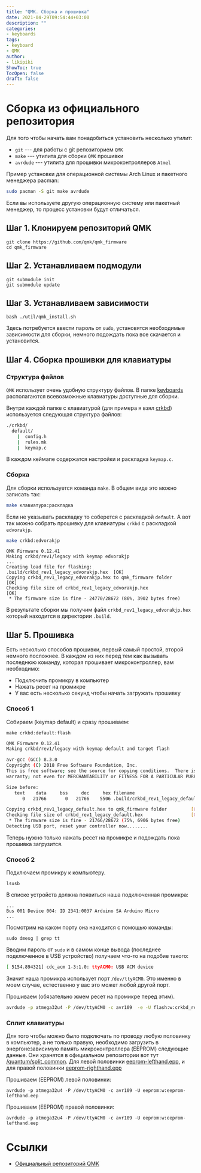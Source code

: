 ```yaml
---
title: "QMK. Сборка и прошивка"
date: 2021-04-29T09:54:44+03:00
description: ""
categories:
- keyboards
tags:
- keyboard
- QMK
author:
- likipiki
ShowToc: true
TocOpen: false
draft: false
---
```

# Сборка из официального репозитория

Для того чтобы начать вам понадобиться установить несколько утилит:
- `git` --- для работы с git репозиторием `QMK`
- `make` --- утилита для сборки `QMK` прошивки
- `avrdude` --- утилита для прошивки микроконтроллеров `Atmel`

Пример установки для операционной системы Arch Linux и пакетного менеджера
pacman:

```bash
sudo pacman -S git make avrdude
```

Если вы используете другую операционную систему или пакетный менеджер, то
процесс установки будут отличаться.

## Шаг 1. Клонируем репозиторий QMK

```
git clone https://github.com/qmk/qmk_firmware
cd qmk_firmware
```

## Шаг 2. Устанавливаем подмодули
```
git submodule init
git submodule update
```

## Шаг 3. Устанавливаем зависимости

```
bash ./util/qmk_install.sh
```

Здесь потребуется ввести пароль от `sudo`, установятся необходимые зависимости
для сборки, немного подождать пока все скачается и установится.

## Шаг 4. Сборка прошивки для клавиатуры
### Структура файлов

`QMK` использует очень удобную структуру файлов. В папке
[keyboards](https://github.com/qmk/qmk_firmware/tree/master/keyboards)
располагаются
всевозможные клавиатуры доступные для сборки.

Внутри каждой папке с клавиатурой (для примера я взял
[crkbd](https://github.com/qmk/qmk_firmware/tree/master/keyboards/crkbd))
используется следующая структура файлов:

```bash
./crkbd/
  default/
    |  config.h
    |  rules.mk
    |  keymap.c
```

В каждом кеймапе содержатся настройки и раскладка `keymap.c`.

### Сборка
Для сборки используется команда `make`. В общем виде это можно записать так:
```bash
make клавиатура:раскладка
```
Если не указывать раскладку то соберется с раскладкой `default`. А вот так можно
собрать прошивку для клавиатуры `crkbd` с раскладкой `edvorakjp`.

```bash
make crkbd:edvorakjp
```

```
QMK Firmware 0.12.41
Making crkbd/rev1/legacy with keymap edvorakjp
...
Creating load file for flashing: .build/crkbd_rev1_legacy_edvorakjp.hex  [OK]
Copying crkbd_rev1_legacy_edvorakjp.hex to qmk_firmware folder           [OK]
Checking file size of crkbd_rev1_legacy_edvorakjp.hex                    [OK]
 * The firmware size is fine - 24770/28672 (86%, 3902 bytes free)
```

В результате сборки мы получим файл `crkbd_rev1_legacy_edvorakjp.hex` который
находится в директории `.build`.

## Шаг 5. Прошивка

Есть несколько способов прошивки, первый самый простой, второй немного
посложнее. В каждом из них перед тем как вызывать последнюю команду, которая
прошивает микроконтроллер, вам необходимо:
- Подключить промикру в компьютер
- Нажать ресет на промикре
- У вас есть несколько секунд чтобы начать загружать прошивку

### Способ 1

Собираем (keymap default) и сразу прошиваем:
```
make crkbd:default:flash
```

```bash
QMK Firmware 0.12.41
Making crkbd/rev1/legacy with keymap default and target flash

avr-gcc (GCC) 8.3.0
Copyright (C) 2018 Free Software Foundation, Inc.
This is free software; see the source for copying conditions.  There is NO
warranty; not even for MERCHANTABILITY or FITNESS FOR A PARTICULAR PURPOSE.

Size before:
   text	   data	    bss	    dec	    hex	filename
      0	  21766	      0	  21766	   5506	.build/crkbd_rev1_legacy_default.hex

Copying crkbd_rev1_legacy_default.hex to qmk_firmware folder         [OK]
Checking file size of crkbd_rev1_legacy_default.hex                  [OK]
 * The firmware size is fine - 21766/28672 (75%, 6906 bytes free)
Detecting USB port, reset your controller now........
```
Теперь нужно только нажать ресет на промикре и подождать пока прошивка
загрузится.

### Способ 2
Подключаем промикру к компьютеру.

```
lsusb
```

В списке устройств должна появиться наша подключенная промикра:

```
...
Bus 001 Device 004: ID 2341:0037 Arduino SA Arduino Micro
...
```

Посмотрим на каком порту она находится с помощью команды:

```
sudo dmesg | grep tt
```

Вводим пароль от `sudo` и в самом конце вывода (последнее подключенное в USB
устройство) получаем что-то на подобие такого:
```bash
[ 5154.894321] cdc_acm 1-3:1.0: ttyACM0: USB ACM device
```

Значит наша промикра использует порт `/dev/ttyACM0`. Это именно в моем случае,
естественно у вас это может любой другой порт.

Прошиваем (обязательно жмем ресет на промикре перед этим).
```bash
avrdude -p atmega32u4 -P /dev/ttyACM0 -c avr109  -e -U flash:w:crkbd_rev1_legacy_default.hex
```

### Сплит клавиатуры

Для того чтобы можно было подключать по проводу любую половинку в компьютер, а
не только правую, необходимо загрузить в энергонезависимую память
микроконтроллера (EEPROM) следующие данные. Они хранятся в официальном репозитории вот
тут
[/quantum/split_common](https://github.com/qmk/qmk_firmware/tree/master/quantum/split_common).
Для левой половинки
[eeprom-lefthand.epp](https://github.com/qmk/qmk_firmware/blob/master/quantum/split_common/eeprom-lefthand.eep),
и для правой половинки
[eeprom-righthand.epp](https://github.com/qmk/qmk_firmware/blob/master/quantum/split_common/eeprom-righthand.eep)

Прошиваем (EEPROM) левой половинки:
```
avrdude -p atmega32u4 -P /dev/ttyACM0 -c avr109 -U eeprom:w:eeprom-lefthand.eep
```

Прошиваем (EEPROM) правой половинки:
```
avrdude -p atmega32u4 -P /dev/ttyACM0 -c avr109 -U eeprom:w:eeprom-lefthand.eep
```

# Ссылки
- [Официальный репозиторий QMK](https://github.com/qmk/qmk_firmware)
